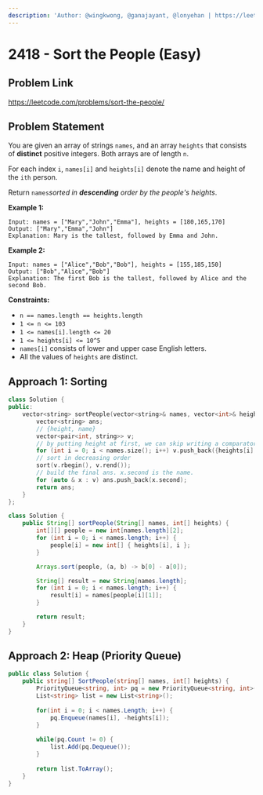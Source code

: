 ```yaml
---
description: 'Author: @wingkwong, @ganajayant, @lonyehan | https://leetcode.com/problems/sort-the-people/'
---
```


# 2418 - Sort the People (Easy) 

## Problem Link

https://leetcode.com/problems/sort-the-people/

## Problem Statement

You are given an array of strings `names`, and an array `heights` that consists of **distinct** positive integers. Both arrays are of length `n`.

For each index `i`, `names[i]` and `heights[i]` denote the name and height of the `ith` person.

Return `names`*sorted in **descending** order by the people's heights*.

**Example 1:**

```
Input: names = ["Mary","John","Emma"], heights = [180,165,170]
Output: ["Mary","Emma","John"]
Explanation: Mary is the tallest, followed by Emma and John.
```

**Example 2:**

```
Input: names = ["Alice","Bob","Bob"], heights = [155,185,150]
Output: ["Bob","Alice","Bob"]
Explanation: The first Bob is the tallest, followed by Alice and the second Bob.
```

**Constraints:**

- `n == names.length == heights.length`
- `1 <= n <= 103`
- `1 <= names[i].length <= 20`
- `1 <= heights[i] <= 10^5`
- `names[i]` consists of lower and upper case English letters.
- All the values of `heights` are distinct.

## Approach 1: Sorting

<Tabs>
<TabItem value="cpp" label="C++">
<SolutionAuthor name="@wingkwong"/>

```cpp
class Solution {
public:
    vector<string> sortPeople(vector<string>& names, vector<int>& heights) {
        vector<string> ans;
		// {height, name}
        vector<pair<int, string>> v;
		// by putting height at first, we can skip writing a comparator as it'll sort by first element of the pair
        for (int i = 0; i < names.size(); i++) v.push_back({heights[i], names[i]});
		// sort in decreasing order
        sort(v.rbegin(), v.rend());
		// build the final ans. x.second is the name.
        for (auto & x : v) ans.push_back(x.second);
        return ans;
    }
};
```

</TabItem>
<TabItem value="java" label="Java">
<SolutionAuthor name="@ganajayant"/>

```java
class Solution {
    public String[] sortPeople(String[] names, int[] heights) {
        int[][] people = new int[names.length][2];
        for (int i = 0; i < names.length; i++) {
            people[i] = new int[] { heights[i], i };
        }

        Arrays.sort(people, (a, b) -> b[0] - a[0]);

        String[] result = new String[names.length];
        for (int i = 0; i < names.length; i++) {
            result[i] = names[people[i][1]];
        }

        return result;
    }
}
```

</TabItem>
</Tabs>

## Approach 2: Heap (Priority Queue)

<Tabs>
<TabItem value="cs" label="C#">
<SolutionAuthor name="@lonyehan"/>

```cs
public class Solution {
    public string[] SortPeople(string[] names, int[] heights) {
        PriorityQueue<string, int> pq = new PriorityQueue<string, int>();
        List<string> list = new List<string>();
        
        for(int i = 0; i < names.Length; i++) {
            pq.Enqueue(names[i], -heights[i]);
        }
        
        while(pq.Count != 0) {
            list.Add(pq.Dequeue());
        }
        
        return list.ToArray();
    }
}
```

</TabItem>
</Tabs>
